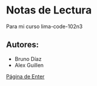 # Notas de Lectura
Para mi curso lima-code-102n3

## Autores:
- Bruno Díaz
- Alex Guillen

[Página de Enter](https://www.enter.edu.pe)

